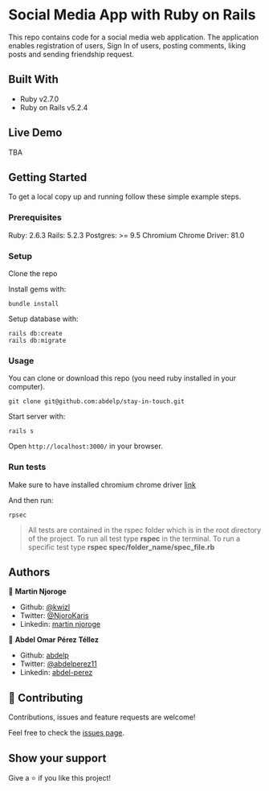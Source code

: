 # Social Media App with Ruby on Rails
This repo contains code for a social media web application. The application enables registration of users, Sign In of users, posting comments, liking posts and sending friendship request.

## Built With

- Ruby v2.7.0
- Ruby on Rails v5.2.4

## Live Demo

TBA

## Getting Started

To get a local copy up and running follow these simple example steps.

### Prerequisites

Ruby: 2.6.3
Rails: 5.2.3
Postgres: >= 9.5
Chromium Chrome Driver: 81.0

### Setup

Clone the repo

Install gems with:

```
bundle install
```

Setup database with:

```
rails db:create
rails db:migrate
```


### Usage

You can clone or download this repo (you need ruby installed in your computer).

    git clone git@github.com:abdelp/stay-in-touch.git
Start server with:

```
rails s
```
Open `http://localhost:3000/` in your browser.


### Run tests

Make sure to have installed chromium chrome driver [link](https://chromedriver.chromium.org/downloads)

And then run:

```
rpsec
```

> All tests are contained in the rspec folder which is in the root directory of the project. To run all test type **rspec** in the terminal. To run a specific test type **rspec spec/folder_name/spec_file.rb**

## Authors

👤 **Martin Njoroge**

- Github: [@kwizl](https://github.com/kwizl)
- Twitter: [@NjoroKaris](https://twitter.com/NjoroKaris)
- Linkedin: [martin njoroge](https://www.linkedin.com/in/martin-njoroge-098774110/)

👤 **Abdel Omar Pérez Téllez**

- Github: [abdelp](https://github.com/abdelp)
- Twitter: [@abdelperez11](https://twitter.com/abdelperez11) 
- Linkedin: [abdel-perez](https://www.linkedin.com/in/abdel-perez/)

## 🤝 Contributing

Contributions, issues and feature requests are welcome!

Feel free to check the [issues page](issues/).

## Show your support

Give a ⭐️ if you like this project!
